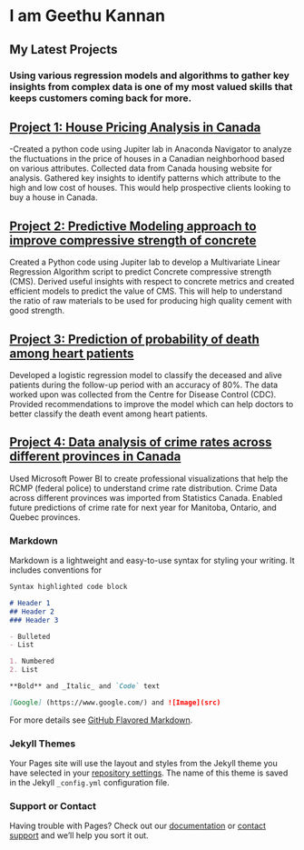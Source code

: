 # I am Geethu Kannan

## My Latest Projects
### Using various regression models and algorithms to gather key insights from complex data is one of my most valued skills that keeps customers coming back for more.

## [Project 1: House Pricing Analysis in Canada](pythoncode/HousePricing.html)

-Created a python code using Jupiter lab in Anaconda Navigator to analyze the fluctuations in the price of houses in a Canadian neighborhood based on various attributes.
Collected data from Canada housing website for analysis.
Gathered key insights to identify patterns which attribute to the high and low cost of houses.
This would help prospective clients looking to buy a house in Canada.



##  [Project 2: Predictive Modeling approach to improve compressive strength of concrete](pythoncode/Cement.html)

Created a Python code using Jupiter lab to develop a Multivariate Linear Regression Algorithm script to predict Concrete compressive strength (CMS).
Derived useful insights with respect to concrete metrics and created efficient models to predict the value of CMS.
This will help to understand the ratio of raw materials to be used for producing high quality cement with good strength.



## [Project 3: Prediction of probability of death among heart patients](pythoncode/Death_Event.html)

Developed a logistic regression model to classify the deceased and alive patients during the follow-up period with an accuracy of 80%.
The data worked upon was collected from the Centre for Disease Control (CDC).
Provided recommendations to improve the model which can help doctors to better classify the death event among heart patients.


## [Project 4: Data analysis of crime rates across different provinces in Canada](pythoncode/Project4_CrimeRateAnalysis.docx)

Used Microsoft Power BI to create professional visualizations that help the RCMP (federal police) to understand crime rate distribution.
Crime Data across different provinces was imported from Statistics Canada.
Enabled future predictions of crime rate for next year for Manitoba, Ontario, and Quebec provinces. 


### Markdown

Markdown is a lightweight and easy-to-use syntax for styling your writing. It includes conventions for

```markdown
Syntax highlighted code block

# Header 1
## Header 2
### Header 3

- Bulleted
- List

1. Numbered
2. List

**Bold** and _Italic_ and `Code` text

[Google] (https://www.google.com/) and ![Image](src)
```

For more details see [GitHub Flavored Markdown](https://guides.github.com/features/mastering-markdown/).

### Jekyll Themes

Your Pages site will use the layout and styles from the Jekyll theme you have selected in your [repository settings](https://github.com/GeethuKannan/Portfolio/settings/pages). The name of this theme is saved in the Jekyll `_config.yml` configuration file.

### Support or Contact

Having trouble with Pages? Check out our [documentation](https://docs.github.com/categories/github-pages-basics/) or [contact support](https://support.github.com/contact) and we’ll help you sort it out.

